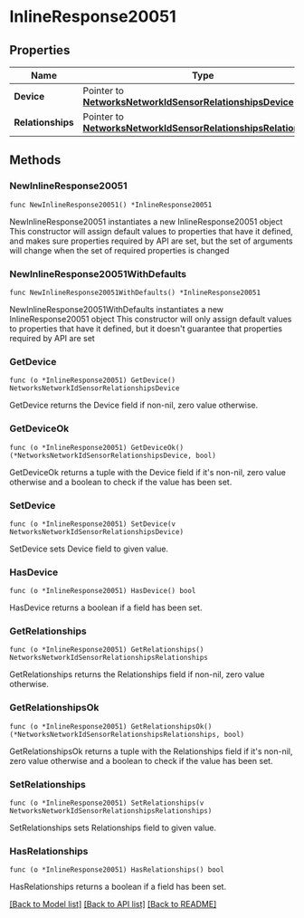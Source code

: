 # InlineResponse20051

## Properties

Name | Type | Description | Notes
------------ | ------------- | ------------- | -------------
**Device** | Pointer to [**NetworksNetworkIdSensorRelationshipsDevice**](NetworksNetworkIdSensorRelationshipsDevice.md) |  | [optional] 
**Relationships** | Pointer to [**NetworksNetworkIdSensorRelationshipsRelationships**](NetworksNetworkIdSensorRelationshipsRelationships.md) |  | [optional] 

## Methods

### NewInlineResponse20051

`func NewInlineResponse20051() *InlineResponse20051`

NewInlineResponse20051 instantiates a new InlineResponse20051 object
This constructor will assign default values to properties that have it defined,
and makes sure properties required by API are set, but the set of arguments
will change when the set of required properties is changed

### NewInlineResponse20051WithDefaults

`func NewInlineResponse20051WithDefaults() *InlineResponse20051`

NewInlineResponse20051WithDefaults instantiates a new InlineResponse20051 object
This constructor will only assign default values to properties that have it defined,
but it doesn't guarantee that properties required by API are set

### GetDevice

`func (o *InlineResponse20051) GetDevice() NetworksNetworkIdSensorRelationshipsDevice`

GetDevice returns the Device field if non-nil, zero value otherwise.

### GetDeviceOk

`func (o *InlineResponse20051) GetDeviceOk() (*NetworksNetworkIdSensorRelationshipsDevice, bool)`

GetDeviceOk returns a tuple with the Device field if it's non-nil, zero value otherwise
and a boolean to check if the value has been set.

### SetDevice

`func (o *InlineResponse20051) SetDevice(v NetworksNetworkIdSensorRelationshipsDevice)`

SetDevice sets Device field to given value.

### HasDevice

`func (o *InlineResponse20051) HasDevice() bool`

HasDevice returns a boolean if a field has been set.

### GetRelationships

`func (o *InlineResponse20051) GetRelationships() NetworksNetworkIdSensorRelationshipsRelationships`

GetRelationships returns the Relationships field if non-nil, zero value otherwise.

### GetRelationshipsOk

`func (o *InlineResponse20051) GetRelationshipsOk() (*NetworksNetworkIdSensorRelationshipsRelationships, bool)`

GetRelationshipsOk returns a tuple with the Relationships field if it's non-nil, zero value otherwise
and a boolean to check if the value has been set.

### SetRelationships

`func (o *InlineResponse20051) SetRelationships(v NetworksNetworkIdSensorRelationshipsRelationships)`

SetRelationships sets Relationships field to given value.

### HasRelationships

`func (o *InlineResponse20051) HasRelationships() bool`

HasRelationships returns a boolean if a field has been set.


[[Back to Model list]](../README.md#documentation-for-models) [[Back to API list]](../README.md#documentation-for-api-endpoints) [[Back to README]](../README.md)


